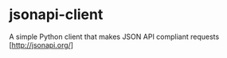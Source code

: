 # jsonapi-client
A simple Python client that makes JSON API compliant requests [http://jsonapi.org/]
